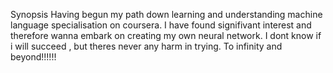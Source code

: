 Synopsis
Having begun my path down learning and understanding machine language specialisation on coursera. I have found signifivant interest and therefore wanna embark on creating my own neural network.
I dont know if i will succeed , but theres never any harm in trying.
 To infinity and beyond!!!!!!